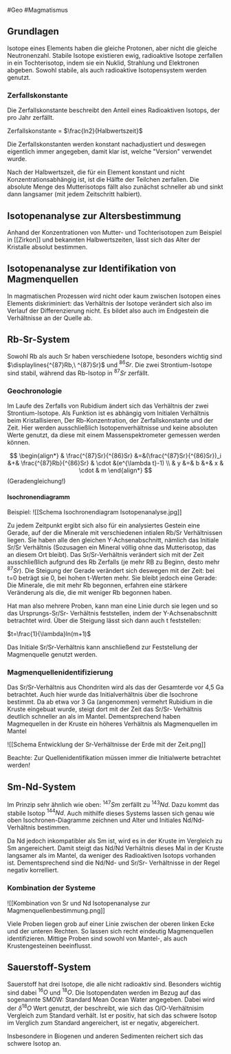 #Geo #Magmatismus 

## Grundlagen

Isotope eines Elements haben die gleiche Protonen, aber nicht die gleiche Neutronenzahl. Stabile Isotope existieren ewig, radioaktive Isotope zerfallen in ein Tochterisotop, indem sie ein Nuklid, Strahlung und Elektronen abgeben. Sowohl stabile, als auch radioaktive Isotopensystem werden genutzt.

### Zerfallskonstante

Die Zerfallskonstante beschreibt den Anteil eines Radioaktiven Isotops, der pro Jahr zerfällt. 

Zerfallskonstante = $\frac{ln2}{Halbwertszeit}$

Die Zerfallskonstanten werden konstant nachadjustiert und deswegen eigentlich immer angegeben, damit klar ist, welche "Version" verwendet wurde.

Nach der Halbwertszeit, die für ein Element konstant und nicht Konzentrationsabhängig ist, ist die Hälfte der Teilchen zerfallen.
Die absolute Menge des Mutterisotops fällt also zunächst schneller ab und sinkt dann langsamer (mit jedem Zeitschritt halbiert).

## Isotopenanalyse zur Altersbestimmung

Anhand der Konzentrationen von Mutter- und Tochterisotopen zum Beispiel in [[Zirkon]] und bekannten Halbwertszeiten, lässt sich das Alter der Kristalle absolut bestimmen.

## Isotopenanalyse zur Identifikation von Magmenquellen 

In magmatischen Prozessen wird nicht oder kaum zwischen Isotopen eines Elements diskriminiert: das Verhältnis der Isotope verändert sich also im Verlauf der Differenzierung nicht. Es bildet also auch im Endgestein die Verhältnisse an der Quelle ab.

## Rb-Sr-System

Sowohl Rb als auch Sr haben verschiedene Isotope, besonders wichtig sind $\displaylines{^{87}Rb,\ ^{87}Sr}$ und $^{86}Sr$. Die zwei Strontium-Isotope sind stabil, während das Rb-Isotop in $^{87}Sr$ zerfällt.

### Geochronologie

Im Laufe des Zerfalls von Rubidium ändert sich das Verhältnis der zwei Strontium-Isotope. Als Funktion ist es abhängig vom Initialen Verhältnis beim Kristallisieren, Der Rb-Konzentration, der Zerfallskonstante und der Zeit. Hier werden ausschließlich Isotopenverhältnisse und keine absoluten Werte genutzt, da diese mit einem Massenspektrometer gemessen werden können.

$$
\begin{align*}
& \frac{^{87}Sr}{^{86}Sr} &=&(\frac{^{87}Sr}{^{86}Sr})_i &+& \frac{^{87}Rb}{^{86}Sr} & \cdot &(e^{\lambda t}-1) \\
& y &=& b &+& x & \cdot & m 
\end{align*}
$$
(Geradengleichung!)

#### Isochronendiagramm

Beispiel: 
![[Schema Isochronendiagram Isotopenanalyse.jpg]]

Zu jedem Zeitpunkt ergibt sich also für ein analysiertes Gestein eine Gerade, auf der die Minerale mit verschiedenen intialen Rb/Sr Verhältnissen liegen. Sie haben alle den gleichen Y-Achsenabschnitt, nämlich das Initiale Sr/Sr Verhältnis (Sozusagen ein Mineral völlig ohne das Mutterisotop, das an diesem Ort bleibt). Das Sr/Sr-Verhältnis verändert sich mit der Zeit ausschließlich aufgrund des Rb Zerfalls (je mehr RB zu Beginn, desto mehr $^{87}Sr$). Die Steigung der Gerade verändert sich deswegen mit der Zeit: bei t=0 beträgt sie 0, bei hohen t-Werten mehr. Sie bleibt jedoch eine Gerade: Die Minerale, die mit mehr Rb begonnen, erfahren eine stärkere Veränderung als die, die mit weniger Rb begonnen haben.

Hat man also mehrere Proben, kann man eine Linie durch sie legen und so das Ursprungs-Sr/Sr- Verhältnis feststellen, indem der Y-Achsenabschnitt betrachtet wird. Über die Steigung lässt sich dann auch t feststellen:

$t=\frac{1}{\lambda}ln(m+1)$

Das Initiale Sr/Sr-Verhältnis kann anschließend zur Feststellung der Magmenquelle genutzt werden.

### Magmenquellenidentifizierung

Das Sr/Sr-Verhältnis aus Chondriten wird als das der Gesamterde vor 4,5 Ga betrachtet. Auch hier wurde das Initialverhältnis über die Isochrone bestimmt. Da ab etwa vor 3 Ga (angenommen) vermehrt Rubidium in die Kruste eingebuat wurde, steigt dort mit der Zeit das Sr/Sr- Verhältnis deutlich schneller an als im Mantel. Dementsprechend haben Magmequellen in der Kruste ein höheres Verhältnis als Magmenquellen im Mantel

![[Schema Entwicklung der Sr-Verhältnisse der Erde mit der Zeit.png]]

Beachte: Zur Quellenidentifikation müssen immer die Initialwerte betrachtet werden!

## Sm-Nd-System

Im Prinzip sehr ähnlich wie oben: $^{147}Sm$ zerfällt zu $^{143}Nd$. Dazu kommt das stabile Isotop $^{144}Nd$. Auch mithilfe dieses Systems lassen sich genau wie oben Isochronen-Diagramme zeichnen und Alter und Initiales Nd/Nd-Verhältnis bestimmen.

Da Nd jedoch inkompatibler als Sm ist, wird es in der Kruste im Vergleich zu Sm angereichert. Damit steigt das Nd/Nd Verhältnis dieses Mal in der Kruste langsamer als im Mantel, da weniger des Radioaktiven Isotops vorhanden ist. Dementsprechend sind die Nd/Nd- und Sr/Sr- Verhältnisse in der Regel negativ korrelliert. 

### Kombination der Systeme

![[Kombination von Sr und Nd Isotopenanalyse zur Magmenquellenbestimmung.png]]

Viele Proben liegen grob auf einer Linie zwischen der oberen linken Ecke und der unteren Rechten. So lassen sich recht eindeutig Magmenquellen identifizieren. Mittige Proben sind sowohl von Mantel-, als auch Krustengesteinen beeinflusst.

## Sauerstoff-System

Sauerstoff hat drei Isotope, die alle nicht radioaktiv sind. Besonders wichtig sind dabei $^{16}O$ und $^{18}O$. Die Isotopendaten werden im Bezug auf das sogenannte SMOW: Standard Mean Ocean Water angegeben. Dabei wird der $\delta^{18}O$ Wert genutzt, der beschreibt, wie sich das O/O-Verhältnisim Vergleich zum Standard verhält. Ist er positiv, hat sich das schwere Isotop im Verglich zum Standard angereichert, ist er negativ, abgereichert.

Insbesondere in Biogenen und anderen Sedimenten reichert sich das schwere Isotop an.
